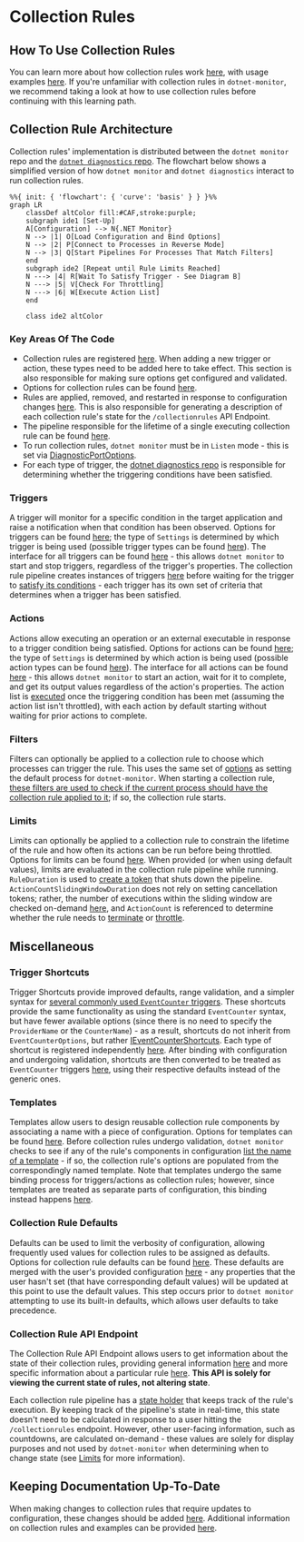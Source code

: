 # Collection Rules

## How To Use Collection Rules

You can learn more about how collection rules work [here](https://github.com/dotnet/dotnet-monitor/blob/main/documentation/collectionrules/collectionrules.md#collection-rules), with usage examples [here](https://github.com/dotnet/dotnet-monitor/blob/main/documentation/collectionrules/collectionruleexamples.md). If you're unfamiliar with collection rules in `dotnet-monitor`, we recommend taking a look at how to use collection rules before continuing with this learning path.

## Collection Rule Architecture

Collection rules' implementation is distributed between the `dotnet monitor` repo and the [`dotnet diagnostics` repo](https://github.com/dotnet/diagnostics). The flowchart below shows a simplified version of how `dotnet monitor` and `dotnet diagnostics` interact to run collection rules.

```mermaid
%%{ init: { 'flowchart': { 'curve': 'basis' } } }%%
graph LR
    classDef altColor fill:#CAF,stroke:purple;
    subgraph ide1 [Set-Up]
    A[Configuration] --> N{.NET Monitor}
    N --> |1| O[Load Configuration and Bind Options]
    N --> |2| P[Connect to Processes in Reverse Mode]
    N --> |3| Q[Start Pipelines For Processes That Match Filters]
    end
    subgraph ide2 [Repeat until Rule Limits Reached]
    N ---> |4| R[Wait To Satisfy Trigger - See Diagram B]
    N ---> |5| V[Check For Throttling]
    N ---> |6| W[Execute Action List]
    end

    class ide2 altColor
```

### Key Areas Of The Code

* Collection rules are registered [here](https://github.com/dotnet/dotnet-monitor/blob/1091b7405ce8707714bc0a8a43d0c6c924d1112d/src/Tools/dotnet-monitor/ServiceCollectionExtensions.cs#L140). When adding a new trigger or action, these types need to be added here to take effect. This section is also responsible for making sure options get configured and validated.
* Options for collection rules can be found [here](https://github.com/dotnet/dotnet-monitor/blob/1091b7405ce8707714bc0a8a43d0c6c924d1112d/src/Tools/dotnet-monitor/CollectionRules/Options/CollectionRuleOptions.cs).
* Rules are applied, removed, and restarted in response to configuration changes [here](https://github.com/dotnet/dotnet-monitor/blob/1091b7405ce8707714bc0a8a43d0c6c924d1112d/src/Tools/dotnet-monitor/CollectionRules/CollectionRuleService.cs). This is also responsible for generating a description of each collection rule's state for the `/collectionrules` API Endpoint.
* The pipeline responsible for the lifetime of a single executing collection rule can be found [here](https://github.com/dotnet/dotnet-monitor/blob/1091b7405ce8707714bc0a8a43d0c6c924d1112d/src/Tools/dotnet-monitor/CollectionRules/CollectionRulePipeline.cs#L56).
* To run collection rules, `dotnet monitor` must be in `Listen` mode - this is set via [DiagnosticPortOptions](https://github.com/dotnet/dotnet-monitor/blob/1091b7405ce8707714bc0a8a43d0c6c924d1112d/src/Microsoft.Diagnostics.Monitoring.Options/DiagnosticPortOptions.cs).
* For each type of trigger, the [dotnet diagnostics repo](https://github.com/dotnet/diagnostics/blob/v6.0.351802/src/Microsoft.Diagnostics.Monitoring.EventPipe/Triggers/ITraceEventTrigger.cs#L29) is responsible for determining whether the triggering conditions have been satisfied.

### Triggers

A trigger will monitor for a specific condition in the target application and raise a notification when that condition has been observed. Options for triggers can be found [here](https://github.com/dotnet/dotnet-monitor/blob/1091b7405ce8707714bc0a8a43d0c6c924d1112d/src/Tools/dotnet-monitor/CollectionRules/Options/CollectionRuleTriggerOptions.cs); the type of `Settings` is determined by which trigger is being used (possible trigger types can be found [here](https://github.com/dotnet/dotnet-monitor/tree/1091b7405ce8707714bc0a8a43d0c6c924d1112d/src/Tools/dotnet-monitor/CollectionRules/Options/Triggers)). The interface for all triggers can be found [here](https://github.com/dotnet/dotnet-monitor/blob/1091b7405ce8707714bc0a8a43d0c6c924d1112d/src/Tools/dotnet-monitor/CollectionRules/Triggers/ICollectionRuleTrigger.cs) - this allows `dotnet monitor` to start and stop triggers, regardless of the trigger's properties. The collection rule pipeline creates instances of triggers [here](https://github.com/dotnet/dotnet-monitor/blob/1091b7405ce8707714bc0a8a43d0c6c924d1112d/src/Tools/dotnet-monitor/CollectionRules/CollectionRulePipeline.cs#L101) before waiting for the trigger to [satisfy its conditions](https://github.com/dotnet/diagnostics/blob/v6.0.351802/src/Microsoft.Diagnostics.Monitoring.EventPipe/Triggers/Pipelines/TraceEventTriggerPipeline.cs#L107) - each trigger has its own set of criteria that determines when a trigger has been satisfied.

### Actions

Actions allow executing an operation or an external executable in response to a trigger condition being satisfied. Options for actions can be found [here](https://github.com/dotnet/dotnet-monitor/blob/1091b7405ce8707714bc0a8a43d0c6c924d1112d/src/Tools/dotnet-monitor/CollectionRules/Options/CollectionRuleActionOptions.cs); the type of `Settings` is determined by which action is being used (possible action types can be found [here](https://github.com/dotnet/dotnet-monitor/tree/1091b7405ce8707714bc0a8a43d0c6c924d1112d/src/Tools/dotnet-monitor/CollectionRules/Options/Actions)). The interface for all actions can be found [here](https://github.com/dotnet/dotnet-monitor/blob/1091b7405ce8707714bc0a8a43d0c6c924d1112d/src/Tools/dotnet-monitor/CollectionRules/Actions/ICollectionRuleAction.cs) - this allows `dotnet monitor` to start an action, wait for it to complete, and get its output values regardless of the action's properties. The action list is [executed](https://github.com/dotnet/dotnet-monitor/blob/1091b7405ce8707714bc0a8a43d0c6c924d1112d/src/Tools/dotnet-monitor/CollectionRules/CollectionRulePipeline.cs#L155) once the triggering condition has been met (assuming the action list isn't throttled), with each action by default starting without waiting for prior actions to complete.

### Filters

Filters can optionally be applied to a collection rule to choose which processes can trigger the rule. This uses the same set of [options](https://github.com/dotnet/dotnet-monitor/blob/1091b7405ce8707714bc0a8a43d0c6c924d1112d/src/Microsoft.Diagnostics.Monitoring.Options/ProcessFilterOptions.cs#L47) as setting the default process for `dotnet-monitor`. When starting a collection rule, [these filters are used to check if the current process should have the collection rule applied to it](https://github.com/dotnet/dotnet-monitor/blob/1091b7405ce8707714bc0a8a43d0c6c924d1112d/src/Tools/dotnet-monitor/CollectionRules/CollectionRuleContainer.cs#L186); if so, the collection rule starts.

### Limits

Limits can optionally be applied to a collection rule to constrain the lifetime of the rule and how often its actions can be run before being throttled. Options for limits can be found [here](https://github.com/dotnet/dotnet-monitor/blob/1091b7405ce8707714bc0a8a43d0c6c924d1112d/src/Tools/dotnet-monitor/CollectionRules/Options/CollectionRuleLimitsOptions.cs). When provided (or when using default values), limits are evaluated in the collection rule pipeline while running. `RuleDuration` is used to [create a token](https://github.com/dotnet/dotnet-monitor/blob/1091b7405ce8707714bc0a8a43d0c6c924d1112d/src/Tools/dotnet-monitor/CollectionRules/CollectionRulePipeline.cs#L81) that shuts down the pipeline. `ActionCountSlidingWindowDuration` does not rely on setting cancellation tokens; rather, the number of executions within the sliding window are checked on-demand [here](https://github.com/dotnet/dotnet-monitor/blob/1091b7405ce8707714bc0a8a43d0c6c924d1112d/src/Microsoft.Diagnostics.Monitoring.WebApi/CollectionRulePipelineState.cs#L211), and `ActionCount` is referenced to determine whether the rule needs to [terminate](https://github.com/dotnet/dotnet-monitor/blob/1091b7405ce8707714bc0a8a43d0c6c924d1112d/src/Microsoft.Diagnostics.Monitoring.WebApi/CollectionRulePipelineState.cs#L194) or [throttle](https://github.com/dotnet/dotnet-monitor/blob/1091b7405ce8707714bc0a8a43d0c6c924d1112d/src/Microsoft.Diagnostics.Monitoring.WebApi/CollectionRulePipelineState.cs#L234).

## Miscellaneous

### Trigger Shortcuts

Trigger Shortcuts provide improved defaults, range validation, and a simpler syntax for [several commonly used `EventCounter` triggers](https://github.com/dotnet/dotnet-monitor/tree/1091b7405ce8707714bc0a8a43d0c6c924d1112d/src/Tools/dotnet-monitor/CollectionRules/Options/Triggers/EventCounterShortcuts). These shortcuts provide the same functionality as using the standard `EventCounter` syntax, but have fewer available options (since there is no need to specify the `ProviderName` or the `CounterName`) - as a result, shortcuts do not inherit from `EventCounterOptions`, but rather [IEventCounterShortcuts](https://github.com/dotnet/dotnet-monitor/blob/1091b7405ce8707714bc0a8a43d0c6c924d1112d/src/Tools/dotnet-monitor/CollectionRules/Options/Triggers/EventCounterShortcuts/IEventCounterShortcuts.cs). Each type of shortcut is registered independently [here](https://github.com/dotnet/dotnet-monitor/blob/1091b7405ce8707714bc0a8a43d0c6c924d1112d/src/Tools/dotnet-monitor/ServiceCollectionExtensions.cs#L158). After binding with configuration and undergoing validation, shortcuts are then converted to be treated as `EventCounter` triggers [here](https://github.com/dotnet/dotnet-monitor/blob/1091b7405ce8707714bc0a8a43d0c6c924d1112d/src/Tools/dotnet-monitor/CollectionRules/Triggers/EventCounterTriggerFactory.cs), using their respective defaults instead of the generic ones.

### Templates

Templates allow users to design reusable collection rule components by associating a name with a piece of configuration. Options for templates can be found [here](https://github.com/dotnet/dotnet-monitor/blob/1091b7405ce8707714bc0a8a43d0c6c924d1112d/src/Tools/dotnet-monitor/CollectionRules/Options/TemplateOptions.cs). Before collection rules undergo validation, `dotnet monitor` checks to see if any of the rule's components in configuration [list the name of a template](https://github.com/dotnet/dotnet-monitor/blob/1091b7405ce8707714bc0a8a43d0c6c924d1112d/src/Tools/dotnet-monitor/CollectionRules/Configuration/CollectionRulePostConfigureNamedOptions.cs) - if so, the collection rule's options are populated from the correspondingly named template. Note that templates undergo the same binding process for triggers/actions as collection rules; however, since templates are treated as separate parts of configuration, this binding instead happens [here](https://github.com/dotnet/dotnet-monitor/blob/1091b7405ce8707714bc0a8a43d0c6c924d1112d/src/Tools/dotnet-monitor/CollectionRules/Configuration/TemplatesConfigureNamedOptions.cs).

### Collection Rule Defaults

Defaults can be used to limit the verbosity of configuration, allowing frequently used values for collection rules to be assigned as defaults. Options for collection rule defaults can be found [here](https://github.com/dotnet/dotnet-monitor/blob/1091b7405ce8707714bc0a8a43d0c6c924d1112d/src/Tools/dotnet-monitor/CollectionRules/Options/CollectionRuleDefaultsOptions.cs). These defaults are merged with the user's provided configuration [here](https://github.com/dotnet/dotnet-monitor/blob/1091b7405ce8707714bc0a8a43d0c6c924d1112d/src/Tools/dotnet-monitor/CollectionRules/Options/DefaultCollectionRulePostConfigureOptions.cs) - any properties that the user hasn't set (that have corresponding default values) will be updated at this point to use the default values. This step occurs prior to `dotnet monitor` attempting to use its built-in defaults, which allows user defaults to take precedence.

### Collection Rule API Endpoint

The Collection Rule API Endpoint allows users to get information about the state of their collection rules, providing general information [here](https://github.com/dotnet/dotnet-monitor/blob/1091b7405ce8707714bc0a8a43d0c6c924d1112d/src/Microsoft.Diagnostics.Monitoring.WebApi/Controllers/DiagController.cs#L525) and more specific information about a particular rule [here](https://github.com/dotnet/dotnet-monitor/blob/1091b7405ce8707714bc0a8a43d0c6c924d1112d/src/Microsoft.Diagnostics.Monitoring.WebApi/Controllers/DiagController.cs#L550). **This API is solely for viewing the current state of rules, not altering state**.

Each collection rule pipeline has a [state holder](https://github.com/dotnet/dotnet-monitor/blob/1091b7405ce8707714bc0a8a43d0c6c924d1112d/src/Microsoft.Diagnostics.Monitoring.WebApi/CollectionRulePipelineState.cs) that keeps track of the rule's execution. By keeping track of the pipeline's state in real-time, this state doesn't need to be calculated in response to a user hitting the `/collectionrules` endpoint. However, other user-facing information, such as countdowns, are calculated on-demand - these values are solely for display purposes and not used by `dotnet-monitor` when determining when to change state (see [Limits](#limits) for more information).

## Keeping Documentation Up-To-Date

When making changes to collection rules that require updates to configuration, these changes should be added [here](https://github.com/dotnet/dotnet-monitor/blob/1091b7405ce8707714bc0a8a43d0c6c924d1112d/documentation/configuration/collection-rule-configuration.md). Additional information on collection rules and examples can be provided [here](https://github.com/dotnet/dotnet-monitor/tree/1091b7405ce8707714bc0a8a43d0c6c924d1112d/documentation/collectionrules).
